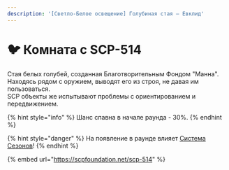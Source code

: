 ```yaml
---
description: '[Светло-Белое освещение] Голубиная стая – Евклид'
---
```


# 🐦 Комната с SCP-514

Стая белых голубей, созданная Благотворительным Фондом "Манна".\
Находясь рядом с оружием, выводят его из строя, не давая им пользоваться.\
SCP объекты же испытывают проблемы с ориентированием и передвижением.

{% hint style="info" %}
Шанс спавна в начале раунда - 30%.
{% endhint %}

{% hint style="danger" %}
На появление в раунде влияет [Система Сезонов](../server-systems/seasons-system.md)!
{% endhint %}

{% embed url="https://scpfoundation.net/scp-514" %}

